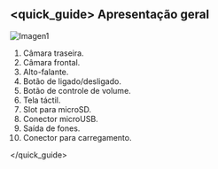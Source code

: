 ## <quick_guide> Apresentação geral

![Imagen1](http://static.energysistem.com/images/manuals/42027/53980ea80d774.jpg)
1. Câmara traseira.
2. Câmara frontal.
3. Alto-falante.
4. Botão de ligado/desligado.
5. Botão de controle de volume.
6. Tela táctil.
7. Slot para microSD.
8. Conector microUSB.
9. Saída de fones.
10. Conector para carregamento.

</quick_guide>
